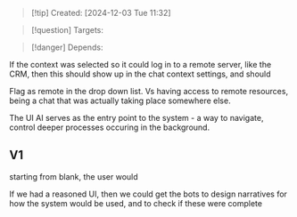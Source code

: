 
>[!tip] Created: [2024-12-03 Tue 11:32]

>[!question] Targets: 

>[!danger] Depends: 

If the context was selected so it could log in to a remote server, like the CRM, then this should show up in the chat context settings, and should 

Flag as remote in the drop down list.
Vs having access to remote resources, being a chat that was actually taking place somewhere else.

The UI AI serves as the entry point to the system - a way to navigate, control deeper processes occuring in the background.

## V1
starting from blank, the user would



If we had a reasoned UI, then we could get the bots to design narratives for how the system would be used, and to check if these were complete
